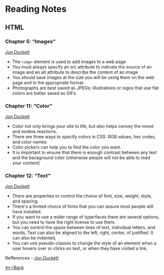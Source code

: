 # Reading Notes

## HTML

### Chapter 5: “Images” 

[Jon Duckett](http://htmlandcssbook.com/code-samples/chapter-05/)

* The `<img>` element is used to add images to a web page
* You must always specify an src attribute to indicate the source of an image and an alt attribute to describe the content of an image
* You should save images at the size you will be using them on the web page and in the appropriate format.
* Photographs are best saved as JPEGs; illustrations or logos that use flat colors are better saved as GIFs.

### Chapter 11: “Color” 

[Jon Duckett](http://htmlandcssbook.com/code-samples/chapter-11/)

* Color not only brings your site to life, but also helps convey the mood and evokes reactions.
* There are three ways to specify colors in CSS: RGB values, hex codes, and color names.
* Color pickers can help you to find the color you want.
* It is important to ensure that there is enough contrast between any test and the background color (otherwise people will not be able to read your content)

### Chapter 12: “Text”

[Jon Duckett](http://htmlandcssbook.com/code-samples/chapter-12/)

* There are properties to control the choice of font, size, weight, style, and spacing.
* There's a limited choice of fonts that you can assure most people will have installed.
* If you want to use a wider range of typerfaces there are several options, but you need to have the right license to use them.
* You can control the space between lines of text, individual letters, and words, Text can also be aligned to the left, right, center, of justified. It can also be indented,
* You can use pseudo-classes to change the style of an element when a user hovers over or clicks on text, or when they have visited a link.

Refferences - [Jon Duckett](http://htmlandcssbook.com/code-samples/)

[<===Back](README.md)
